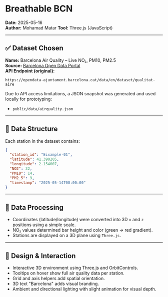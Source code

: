 # Breathable BCN

**Date:** 2025-05-16  
**Author:** Mohamad Matar
**Tool:** Three.js (JavaScript)

---

## ✅ Dataset Chosen

**Name:** Barcelona Air Quality – Live NO₂, PM10, PM2.5  
**Source:** [Barcelona Open Data Portal](https://opendata-ajuntament.barcelona.cat/en/)  
**API Endpoint (original):**  
```
https://opendata-ajuntament.barcelona.cat/data/en/dataset/qualitat-aire
```

Due to API access limitations, a JSON snapshot was generated and used locally for prototyping:
- `public/data/airquality.json`

---

## 🔢 Data Structure

Each station in the dataset contains:
```json
{
  "station_id": "Eixample-01",
  "latitude": 41.390205,
  "longitude": 2.154007,
  "NO2": 32,
  "PM10": 14,
  "PM2_5": 9,
  "timestamp": "2025-05-14T08:00:00"
}
```

---

## 🧠 Data Processing

- Coordinates (latitude/longitude) were converted into 3D `x` and `z` positions using a simple scale.
- NO₂ values determined bar height and color (green → red gradient).
- Stations are displayed on a 3D plane using `Three.js`.

---

## 🎨 Design & Interaction

- Interactive 3D environment using Three.js and OrbitControls.
- Tooltips on hover show full air quality data per station.
- Grid and axis helpers add spatial orientation.
- 3D text "Barcelona" adds visual branding.
- Ambient and directional lighting with slight animation for visual depth.



